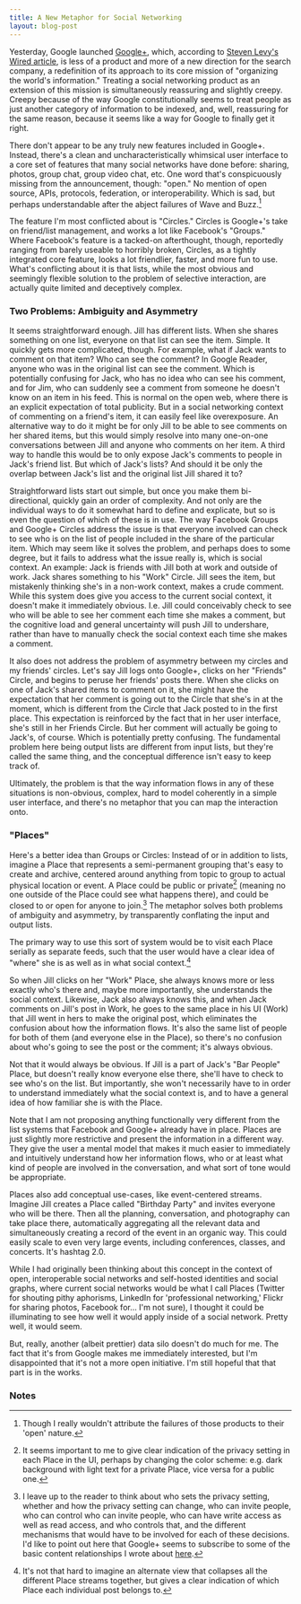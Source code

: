 ```yaml
---
title: A New Metaphor for Social Networking
layout: blog-post
---
```



Yesterday, Google launched [Google+](https://plus.google.com/), which,
according to [Steven Levy's Wired
article](http://www.wired.com/epicenter/2011/06/inside-google-plus-social/all/1),
is less of a product and more of a new direction for the search company,
a redefinition of its approach to its core mission of "organizing the
world's information." Treating a social networking product as an
extension of this mission is simultaneously reassuring and slightly
creepy. Creepy because of the way Google constitutionally seems to treat
people as just another category of information to be indexed, and, well,
reassuring for the same reason, because it seems like a way for Google
to finally get it right.

There don't appear to be any truly new features included in Google+.
Instead, there's a clean and uncharacteristically whimsical user
interface to a core set of features that many social networks have done
before: sharing, photos, group chat, group video chat, etc. One word
that's conspicuously missing from the announcement, though: "open." No
mention of open source, APIs, protocols, federation, or
interoperability. Which is sad, but perhaps understandable after the
abject failures of Wave and Buzz.[^1]

The feature I'm most conflicted about is "Circles." Circles is Google+'s
take on friend/list management, and works a lot like Facebook's
"Groups." Where Facebook's feature is a tacked-on afterthought, though,
reportedly ranging from barely useable to horribly broken, Circles, as a
tightly integrated core feature, looks a lot friendlier, faster, and
more fun to use. What's conflicting about it is that lists, while the
most obvious and seemingly flexible solution to the problem of selective
interaction, are actually quite limited and deceptively complex.

### Two Problems: Ambiguity and Asymmetry

It seems straightforward enough. Jill has different lists. When she
shares something on one list, everyone on that list can see the item.
Simple. It quickly gets more complicated, though. For example, what if
Jack wants to comment on that item? Who can see the comment? In Google
Reader, anyone who was in the original list can see the comment. Which
is potentially confusing for Jack, who has no idea who can see his
comment, and for Jim, who can suddenly see a comment from someone he
doesn't know on an item in his feed. This is normal on the open web,
where there is an explicit expectation of total publicity. But in a
social networking context of commenting on a friend's item, it can
easily feel like overexposure. An alternative way to do it might be for
only Jill to be able to see comments on her shared items, but this would
simply resolve into many one-on-one conversations between Jill and
anyone who comments on her item. A third way to handle this would be to
only expose Jack's comments to people in Jack's friend list. But which
of Jack's lists? And should it be only the overlap between Jack's list
and the original list Jill shared it to?

Straightforward lists start out simple, but once you make them
bi-directional, quickly gain an order of complexity. And not only are
the individual ways to do it somewhat hard to define and explicate, but
so is even the question of which of these is in use. The way Facebook
Groups and Google+ Circles address the issue is that everyone involved
can check to see who is on the list of people included in the share of
the particular item. Which may seem like it solves the problem, and
perhaps does to some degree, but it fails to address what the issue
really is, which is social context. An example: Jack is friends with
Jill both at work and outside of work. Jack shares something to his
"Work" Circle. Jill sees the item, but mistakenly thinking she's in a
non-work context, makes a crude comment. While this system does give you
access to the current social context, it doesn't make it immediately
obvious. I.e. Jill could conceivably check to see who will be able to
see her comment each time she makes a comment, but the cognitive load
and general uncertainty will push Jill to undershare, rather than have
to manually check the social context each time she makes a comment.

It also does not address the problem of asymmetry between my circles and
my friends' circles. Let's say Jill logs onto Google+, clicks on her
"Friends" Circle, and begins to peruse her friends' posts there. When
she clicks on one of Jack's shared items to comment on it, she might
have the expectation that her comment is going out to the Circle that
she's in at the moment, which is different from the Circle that Jack
posted to in the first place. This expectation is reinforced by the fact
that in her user interface, she's still in her Friends Circle. But her
comment will actually be going to Jack's, of course. Which is
potentially pretty confusing. The fundamental problem here being output
lists are different from input lists, but they're called the same thing,
and the conceptual difference isn't easy to keep track of.

Ultimately, the problem is that the way information flows in any of
these situations is non-obvious, complex, hard to model coherently in a
simple user interface, and there's no metaphor that you can map the
interaction onto.

### "Places"

Here's a better idea than Groups or Circles: Instead of or in addition
to lists, imagine a Place that represents a semi-permanent grouping
that's easy to create and archive, centered around anything from topic
to group to actual physical location or event. A Place could be public
or private[^2] (meaning no one outside of the Place could see
what happens there), and could be closed to or open for anyone to
join.[^3] The metaphor solves both problems of ambiguity and
asymmetry, by transparently conflating the input and output lists.

The primary way to use this sort of system would be to visit each Place
serially as separate feeds, such that the user would have a clear idea
of "where" she is as well as in what social context.[^4]

So when Jill clicks on her "Work" Place, she always knows more or less
exactly who's there and, maybe more importantly, she understands the
social context. Likewise, Jack also always knows this, and when Jack
comments on Jill's post in Work, he goes to the same place in his UI
(Work) that Jill went in hers to make the original post, which
eliminates the confusion about how the information flows. It's also the
same list of people for both of them (and everyone else in the Place),
so there's no confusion about who's going to see the post or the
comment; it's always obvious.

Not that it would always be obvious. If Jill is a part of Jack's "Bar
People" Place, but doesn't really know everyone else there, she'll have
to check to see who's on the list. But importantly, she won't
necessarily have to in order to understand immediately what the social
context is, and to have a general idea of how familiar she is with the
Place.

Note that I am not proposing anything functionally very different from
the list systems that Facebook and Google+ already have in place. Places
are just slightly more restrictive and present the information in a
different way. They give the user a mental model that makes it much
easier to immediately and intuitively understand how her information
flows, who or at least what kind of people are involved in the
conversation, and what sort of tone would be appropriate.

Places also add conceptual use-cases, like event-centered streams.
Imagine Jill creates a Place called "Birthday Party" and invites
everyone who will be there. Then all the planning, conversation, and
photography can take place there, automatically aggregating all the
relevant data and simultaneously creating a record of the event in an
organic way. This could easily scale to even very large events,
including conferences, classes, and concerts. It's hashtag 2.0.

While I had originally been thinking about this concept in the context
of open, interoperable social networks and self-hosted identities and
social graphs, where current social networks would be what I call Places
(Twitter for shouting pithy aphorisms, LinkedIn for 'professional
networking,' Flickr for sharing photos, Facebook for... I'm not sure), I
thought it could be illuminating to see how well it would apply inside
of a social network. Pretty well, it would seem.

But, really, another (albeit prettier) data silo doesn't do much for me.
The fact that it's from Google makes me immediately interested, but I'm
disappointed that it's not a more open initiative. I'm still hopeful
that that part is in the works.

### Notes

[^1]: Though I really wouldn't attribute the failures of those products to
    their 'open' nature. 

[^2]: It seems important to me to give clear indication of the privacy
    setting in each Place in the UI, perhaps by changing the color
    scheme: e.g. dark background with light text for a private Place,
    vice versa for a public one. 

[^3]: I leave up to the reader to think about who sets the privacy
    setting, whether and how the privacy setting can change, who can
    invite people, who can control who can invite people, who can have
    write access as well as read access, and who controls that, and the
    different mechanisms that would have to be involved for each of
    these decisions. I'd like to point out here that Google+ seems to
    subscribe to some of the basic content relationships I wrote about
    [here](http://blog.byjoemoon.com/post/582452757/webs-and-streams).
    

[^4]: It's not that hard to imagine an alternate view that collapses all
    the different Place streams together, but gives a clear indication
    of which Place each individual post belongs to.
